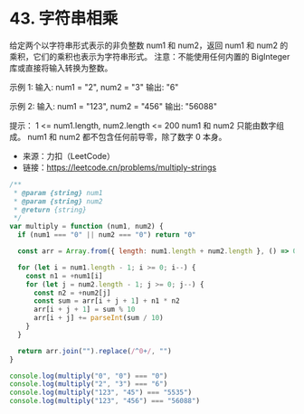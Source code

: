 # 43. 字符串相乘

给定两个以字符串形式表示的非负整数 num1 和 num2，返回 num1 和 num2 的乘积，它们的乘积也表示为字符串形式。
注意：不能使用任何内置的 BigInteger 库或直接将输入转换为整数。

示例 1:
输入: num1 = "2", num2 = "3"
输出: "6"

示例 2:
输入: num1 = "123", num2 = "456"
输出: "56088"

提示：
1 <= num1.length, num2.length <= 200
num1 和 num2 只能由数字组成。
num1 和 num2 都不包含任何前导零，除了数字 0 本身。

- 来源：力扣（LeetCode）
- 链接：https://leetcode.cn/problems/multiply-strings

```javascript
/**
 * @param {string} num1
 * @param {string} num2
 * @return {string}
 */
var multiply = function (num1, num2) {
  if (num1 === "0" || num2 === "0") return "0"

  const arr = Array.from({ length: num1.length + num2.length }, () => 0)

  for (let i = num1.length - 1; i >= 0; i--) {
    const n1 = +num1[i]
    for (let j = num2.length - 1; j >= 0; j--) {
      const n2 = +num2[j]
      const sum = arr[i + j + 1] + n1 * n2
      arr[i + j + 1] = sum % 10
      arr[i + j] += parseInt(sum / 10)
    }
  }

  return arr.join("").replace(/^0+/, "")
}

console.log(multiply("0", "0") === "0")
console.log(multiply("2", "3") === "6")
console.log(multiply("123", "45") === "5535")
console.log(multiply("123", "456") === "56088")
```
